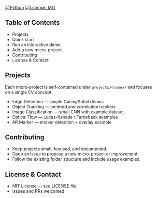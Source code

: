 <!-- Badges -->
[![Python](https://img.shields.io/badge/python-3.8%2B-blue)]()
[![License: MIT](https://img.shields.io/badge/license-MIT-green)]()

## Table of Contents
- Projects
- Quick start
- Run an interactive demo
- Add a new micro-project
- Contributing
- License & Contact

## Projects
Each micro-project is self-contained under `projects/<name>/` and focuses on a single CV concept:
- Edge Detection — simple Canny/Sobel demos
- Object Tracking — centroid and correlation trackers
- Image Classification — small CNN with example dataset
- Optical Flow — Lucas-Kanade / Farneback examples
- AR Marker — marker detection + overlay example

## Contributing
- Keep projects small, focused, and documented.
- Open an issue to propose a new micro-project or improvement.
- Follow the existing folder structure and include usage examples.

## License & Contact
- MIT License — see LICENSE file.
- Issues and PRs welcomed.